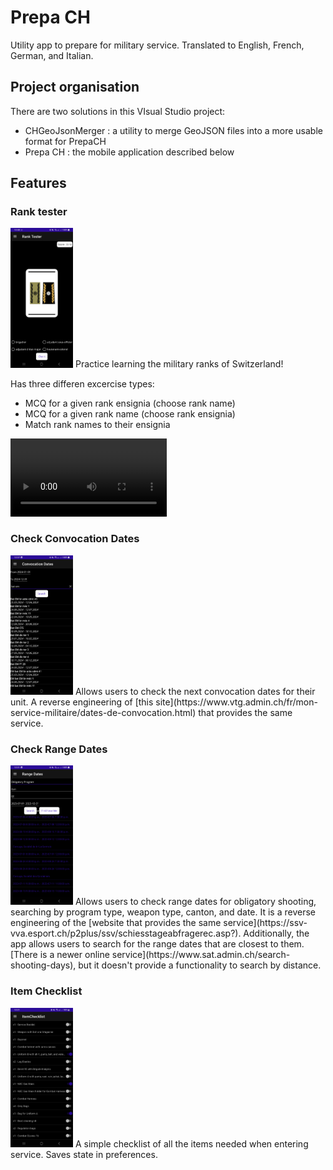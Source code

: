 # Prepa CH

Utility app to prepare for military service. Translated to English, French, German, and Italian.

## Project organisation
There are two solutions in this VIsual Studio project:
- CHGeoJsonMerger : a utility to merge GeoJSON files into a more usable format for PrepaCH
- Prepa CH : the mobile application described below

## Features
### Rank tester
<img src="/screenshots/rank_tester.jpg" alt="rank tester image" width="100"> 
Practice learning the military ranks of Switzerland!

Has three differen excercise types:
- MCQ for a given rank ensignia (choose rank name)
- MCQ for a given rank name (choose rank ensignia)
- Match rank names to their ensignia

<video controls width="250">
  <source src="/screenshots/rank_tester.mp4" type="video/mp4" />
</video>

### Check Convocation Dates
<img src="/screenshots/convocation_dates.jpg" alt="convocation dates image" width="100"> 
Allows users to check the next convocation dates for their unit. A reverse engineering of [this site](https://www.vtg.admin.ch/fr/mon-service-militaire/dates-de-convocation.html) that provides the same service.

### Check Range Dates
<img src="/screenshots/range_dates_4.jpg" alt="range dates image" width="100"> 
Allows users to check range dates for obligatory shooting, searching by program type, weapon type, canton, and date. It is a reverse engineering of the [website that provides the same service](https://ssv-vva.esport.ch/p2plus/ssv/schiesstageabfragerec.asp?). Additionally, the app allows users to search for the range dates that are closest to them. [There is a newer online service](https://www.sat.admin.ch/search-shooting-days), but it doesn't provide a functionality to search by distance.

### Item Checklist
<img src="/screenshots/item_checklist.jpg" alt="checklist image" width="100"> 
A simple checklist of all the items needed when entering service. Saves state in preferences.